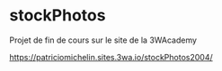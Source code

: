 # stockPhotos

Projet de fin de cours sur le site de la 3WAcademy

https://patriciomichelin.sites.3wa.io/stockPhotos2004/
